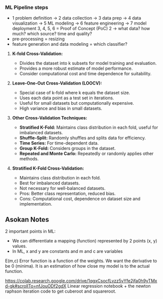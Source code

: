 ### ML Pipeline steps
- 1 problem definition -> 2 data collection -> 3 data prep -> 4 data visualization -> 5 ML modeling -> 6 feature engineering -> 7 model deployment
3, 4, 5, 6 = Proof of Concept (PoC)
2 -> what data? how much? which source? time and quality?
-  pre-processing = resizing
-  feature generation and data modeling = which classifier? 

1. **K-fold Cross-Validation:**
    - Divides the dataset into k subsets for model training and evaluation.
    - Provides a more robust estimate of model performance.
    - Consider computational cost and time dependence for suitability.
    
1. **Leave-One-Out Cross-Validation (LOOCV):**
    - Special case of k-fold where k equals the dataset size.
    - Uses each data point as a test set in iterations.
    - Useful for small datasets but computationally expensive.
    - High variance and bias in small datasets.
    
1. **Other Cross-Validation Techniques:**
    - **Stratified K-Fold:** Maintains class distribution in each fold, useful for imbalanced datasets.
    - **Shuffle-Split:** Randomly shuffles and splits data for efficiency.
    - **Time Series:** For time-dependent data.
    - **Group K-Fold:** Considers groups in the dataset.
    - **Repeated and Monte Carlo:** Repeatedly or randomly applies other methods.
    
1. **Stratified K-Fold Cross-Validation:**
    - Maintains class distribution in each fold.
    - Best for imbalanced datasets.
    - Not necessary for well-balanced datasets.
    - Pros: Better class representation, reduced bias.
    - Cons: Computational cost, dependence on dataset size and implementation.


## Asokan Notes

2 important points in ML:
- We can differentiate a mapping (function) represented by 2 points (x, y) values.
- In ML, x and y are constants and m and c are variables

E(m,c) Error function is a function of the weights. We want the derivative to be 0 (minima). It is an estimation of how close my model is to the actual function.

https://colab.research.google.com/drive/1qgxCsocfLyzz5vYfe2jfa0h9yTMxd-gk#scrollTo=nfJouODf2gdX Linear regression notebook + the newton raphson iteration code to get cuberoot and squareroot.
